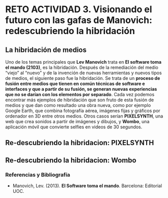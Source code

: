 # RETO ACTIVIDAD 3. Visionando el futuro con las gafas de Manovich: redescubriendo la hibridación

## La hibridación de medios

Uno de los temas principales que **Lev Manovich** trata en **El software toma el mando (2103)**, es la hibridación. Después de la remediación del medio “viejo” al “nuevo” y de la invención de nuevas herramientas y nuevos tipos de medios, el siguiente paso fue la hibridación.  Se trata de un **proceso de fusión entre medios que tienen en común técnicas de software e interfaces y que a partir de su fusión, se generan nuevas experiencias que no se darían con los elementos por separado**. Cada vez podemos encontrar más ejemplos de hibridación que son fruto de esta fusión de medios y que dan como resultado una obra nueva, como por ejemplo Google Earth, que combina fotografía aérea, imágenes fijas y gráficos por ordenador en 3D entre otros medios. Otros casos serían **PIXELSYNTH**, una web que crea sonidos a partir de imágenes y dibujos, y **Wombo**, una aplicación móvil que convierte selfies en videos de 30 segundos. 

## Re-descubriendo la hibridacion: PIXELSYNTH


## Re-descubriendo la hibridacion: Wombo


### Referencias y Bibliografía
* Manovich, Lev. (2013). **El Software toma el mando**. Barcelona: Editorial UOC.
